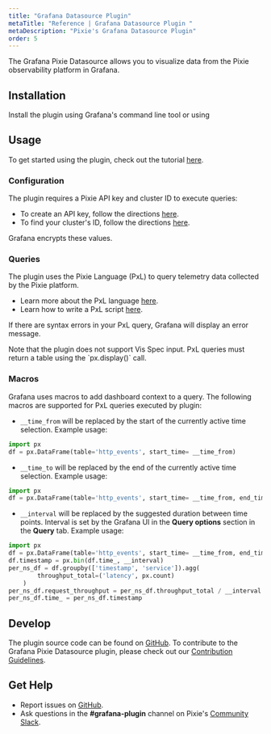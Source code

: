 ```yaml
---
title: "Grafana Datasource Plugin"
metaTitle: "Reference | Grafana Datasource Plugin "
metaDescription: "Pixie's Grafana Datasource Plugin"
order: 5
---
```


The Grafana Pixie Datasource allows you to visualize data from the Pixie observability platform in Grafana.

## Installation

Install the plugin using Grafana's command line tool or using

## Usage

To get started using the plugin, check out the tutorial [here](/tutorials/grafana).

### Configuration

The plugin requires a Pixie API key and cluster ID to execute queries:

- To create an API key, follow the directions [here](/using-pixie/api-quick-start/#get-an-api-token).
- To find your cluster's ID, follow the directions [here](/using-pixie/api-quick-start/#get-a-cluster-id).

Grafana encrypts these values.

### Queries

The plugin uses the Pixie Language (PxL) to query telemetry data collected by the Pixie platform.

- Learn more about the PxL language [here](/reference/pxl/).
- Learn how to write a PxL script [here](/tutorials/pxl-scripts).

If there are syntax errors in your PxL query, Grafana will display an error message.

<Alert variant="outlined" severity="warning">
  Note that the plugin does not support Vis Spec input. PxL queries must return a table using the `px.display()` call.
</Alert>

### Macros

Grafana uses macros to add dashboard context to a query. The following macros are supported for PxL queries executed by plugin:

- `__time_from` will be replaced by the start of the currently active time selection. Example usage:

```python
import px
df = px.DataFrame(table='http_events', start_time= __time_from)
```

- `__time_to` will be replaced by the end of the currently active time selection. Example usage:

```python
import px
df = px.DataFrame(table='http_events', start_time= __time_from, end_time=__time_to)
```

- `__interval` will be replaced by the suggested duration between time points. Interval is set by the Grafana UI in the **Query options** section in the **Query** tab. Example usage:

```python
import px
df = px.DataFrame(table='http_events', start_time= __time_from, end_time=__time_to)
df.timestamp = px.bin(df.time_, __interval)
per_ns_df = df.groupby(['timestamp', 'service']).agg(
        throughput_total=('latency', px.count)
    )
per_ns_df.request_throughput = per_ns_df.throughput_total / __interval
per_ns_df.time_ = per_ns_df.timestamp
```

## Develop

The plugin source code can be found on [GitHub](https://github.com/pixie-labs/grafana-plugin/). To contribute to the Grafana Pixie Datasource plugin, please check out our [Contribution Guidelines](https://github.com/pixie-labs/grafana-plugin/blob/main/CONTRIBUTING.md).

## Get Help

- Report issues on [GitHub](https://github.com/pixie-labs/grafana-plugin/issues).
- Ask questions in the **#grafana-plugin** channel on Pixie's [Community Slack](http://slackin.withpixie.ai/).

